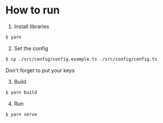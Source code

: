 # How to run

1. Install libraries

```bash
$ yarn
```

2. Set the config

```bash
$ cp ./src/config/config.example.ts ./src/config/config.ts 
```

Don't forget to put your keys


3. Build
```bash
$ yarn build
```

4. Run
```bash
$ yarn serve
```
